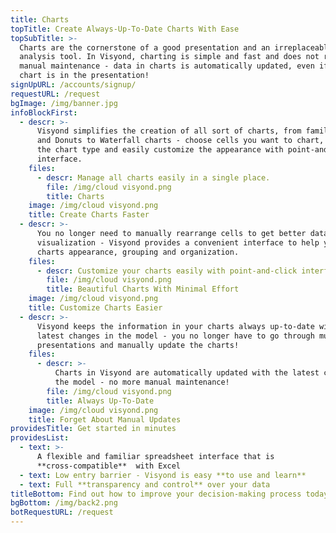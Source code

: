 ```yaml
---
title: Charts
topTitle: Create Always-Up-To-Date Charts With Ease
topSubTitle: >-
  Charts are the cornerstone of a good presentation and an irreplaceable
  analysis tool. In Visyond, charting is simple and fast and does not require
  manual maintenance - data in charts is automatically updated, even if the
  chart is in the presentation!
signUpURL: /accounts/signup/
requestURL: /request
bgImage: /img/banner.jpg
infoBlockFirst:
  - descr: >-
      Visyond simplifies the creation of all sort of charts, from familiar Bars
      and Donuts to Waterfall charts - choose cells you want to chart, select
      the chart type and easily customize the appearance with point-and-click
      interface.
    files:
      - descr: Manage all charts easily in a single place.
        file: /img/cloud visyond.png
        title: Charts
    image: /img/cloud visyond.png
    title: Create Charts Faster
  - descr: >-
      You no longer need to manually rearrange cells to get better data
      visualization - Visyond provides a convenient interface to help you change
      charts appearance, grouping and organization.
    files:
      - descr: Customize your charts easily with point-and-click interface.
        file: /img/cloud visyond.png
        title: Beautiful Charts With Minimal Effort
    image: /img/cloud visyond.png
    title: Customize Charts Easier
  - descr: >-
      Visyond keeps the information in your charts always up-to-date with the
      latest changes in the model - you no longer have to go through multiple
      presentations and manually update the charts!
    files:
      - descr: >-
          Charts in Visyond are automatically updated with the latest changes in
          the model - no more manual maintenance!
        file: /img/cloud visyond.png
        title: Always Up-To-Date
    image: /img/cloud visyond.png
    title: Forget About Manual Updates
providesTitle: Get started in minutes
providesList:
  - text: >-
      A flexible and familiar spreadsheet interface that is
      **cross-compatible**  with Excel
  - text: Low entry barrier - Visyond is easy **to use and learn**
  - text: Full **transparency and control** over your data
titleBottom: Find out how to improve your decision-making process today
bgBottom: /img/back2.png
botRequestURL: /request
---
```


